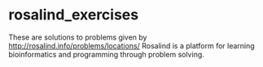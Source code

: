 # rosalind_exercises
These are solutions to problems given by http://rosalind.info/problems/locations/
Rosalind is a platform for learning bioinformatics and programming through problem solving.
